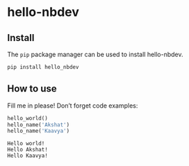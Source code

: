 # hello-nbdev

<!-- WARNING: THIS FILE WAS AUTOGENERATED! DO NOT EDIT! -->

## Install

The `pip` package manager can be used to install hello-nbdev.

``` sh
pip install hello_nbdev
```

## How to use

Fill me in please! Don’t forget code examples:

``` python
hello_world()
hello_name('Akshat')
hello_name('Kaavya')
```

    Hello world!
    Hello Akshat!
    Hello Kaavya!
